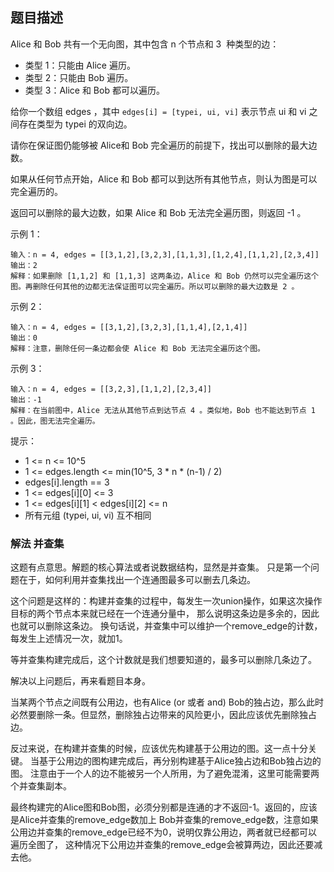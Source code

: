 ## 题目描述
Alice 和 Bob 共有一个无向图，其中包含 n 个节点和 3  种类型的边：

- 类型 1：只能由 Alice 遍历。
- 类型 2：只能由 Bob 遍历。
- 类型 3：Alice 和 Bob 都可以遍历。

给你一个数组 edges ，其中 `edges[i] = [typei, ui, vi]` 表示节点 ui 和 vi 之间存在类型为 typei 的双向边。

请你在保证图仍能够被 Alice和 Bob 完全遍历的前提下，找出可以删除的最大边数。

如果从任何节点开始，Alice 和 Bob 都可以到达所有其他节点，则认为图是可以完全遍历的。

返回可以删除的最大边数，如果 Alice 和 Bob 无法完全遍历图，则返回 -1 。

示例 1：

```
输入：n = 4, edges = [[3,1,2],[3,2,3],[1,1,3],[1,2,4],[1,1,2],[2,3,4]]
输出：2
解释：如果删除 [1,1,2] 和 [1,1,3] 这两条边，Alice 和 Bob 仍然可以完全遍历这个图。再删除任何其他的边都无法保证图可以完全遍历。所以可以删除的最大边数是 2 。
```
示例 2：

```
输入：n = 4, edges = [[3,1,2],[3,2,3],[1,1,4],[2,1,4]]
输出：0
解释：注意，删除任何一条边都会使 Alice 和 Bob 无法完全遍历这个图。
```
示例 3：

```
输入：n = 4, edges = [[3,2,3],[1,1,2],[2,3,4]]
输出：-1
解释：在当前图中，Alice 无法从其他节点到达节点 4 。类似地，Bob 也不能达到节点 1 。因此，图无法完全遍历。
```

提示：
- 1 <= n <= 10^5
- 1 <= edges.length <= min(10^5, 3 * n * (n-1) / 2)
- edges[i].length == 3
- 1 <= edges[i][0] <= 3
- 1 <= edges[i][1] < edges[i][2] <= n
- 所有元组 (typei, ui, vi) 互不相同

### 解法 并查集
这题有点意思。解题的核心算法或者说数据结构，显然是并查集。
只是第一个问题在于，如何利用并查集找出一个连通图最多可以删去几条边。

这个问题是这样的：构建并查集的过程中，每发生一次union操作，如果这次操作目标的两个节点本来就已经在一个连通分量中，
那么说明这条边是多余的，因此也就可以删除这条边。
换句话说，并查集中可以维护一个remove_edge的计数，每发生上述情况一次，就加1。

等并查集构建完成后，这个计数就是我们想要知道的，最多可以删除几条边了。

解决以上问题后，再来看题目本身。

当某两个节点之间既有公用边，也有Alice (or 或者 and) Bob的独占边，那么此时必然要删除一条。但显然，删除独占边带来的风险更小，因此应该优先删除独占边。

反过来说，在构建并查集的时候，应该优先构建基于公用边的图。这一点十分关键。
当基于公用边的图构建完成后，再分别构建基于Alice独占边和Bob独占边的图。
注意由于一个人的边不能被另一个人所用，为了避免混淆，这里可能需要两个并查集副本。

最终构建完的Alice图和Bob图，必须分别都是连通的才不返回-1。返回的，应该是Alice并查集的remove_edge数加上
Bob并查集的remove_edge数，注意如果公用边并查集的remove_edge已经不为0，说明仅靠公用边，两者就已经都可以遍历全图了，
这种情况下公用边并查集的remove_edge会被算两边，因此还要减去他。